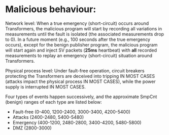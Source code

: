 # Malicious behaviour:

Network level: When a true emergency (short-circuit) occurs around Transformers, the malicious program will start by recording all variations in measurements until the fault is isolated (the associated measurements drop to 0). In a future moment (e.g., 100 seconds after the true emergency occurs), except for the benign publisher program, the malicious program will start again and inject SV packets (**25ms** heartbeat) with **all** recorded measurements to replay an emergency (short-circuit) situation around Transformers.

Physical process level: Under fault-free operation, circuit breakers protecting the Transformers are deceived into tripping IN MOST CASES (attacks impact the physical process IN MOST CASES), while the power supply is interrupted IN MOST CASES.

Four types of events happen successively, and the approximate SmpCnt (benign) ranges of each type are listed below:
- Fault-free (0-400, 1200-2400, 3000-3400, 4200-5400)
- Attacks (2400-2480, 5400-5480)
- Emergency (400-1200, 2480-2800, 3400-4200, 5480-5800)
- DMZ (2800-3000)